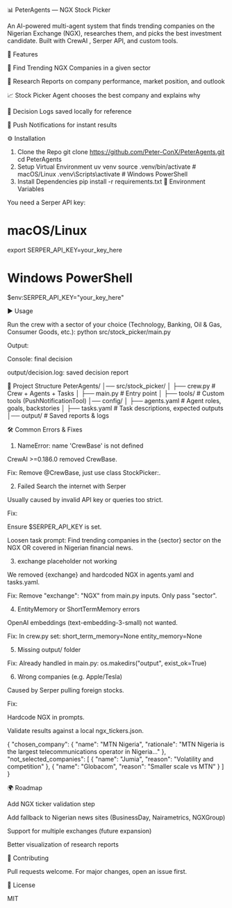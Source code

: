 📊 PeterAgents — NGX Stock Picker

An AI-powered multi-agent system that finds trending companies on the Nigerian Exchange (NGX), researches them, and picks the best investment candidate.
Built with CrewAI
, Serper API, and custom tools.

🚀 Features

🔎 Find Trending NGX Companies in a given sector

📑 Research Reports on company performance, market position, and outlook

📈 Stock Picker Agent chooses the best company and explains why

💾 Decision Logs saved locally for reference

📡 Push Notifications for instant results

⚙️ Installation
1. Clone the Repo
   git clone https://github.com/Peter-ConX/PeterAgents.git
   cd PeterAgents
2. Setup Virtual Environment
   uv venv
   source .venv/bin/activate   # macOS/Linux
   .venv\Scripts\activate      # Windows PowerShell
3. Install Dependencies
   pip install -r requirements.txt
 🔑 Environment Variables

You need a Serper API key:
 # macOS/Linux
 export SERPER_API_KEY=your_key_here

 # Windows PowerShell
$env:SERPER_API_KEY="your_key_here"

▶️ Usage

Run the crew with a sector of your choice (Technology, Banking, Oil & Gas, Consumer Goods, etc.):
 python src/stock_picker/main.py

Output:

Console: final decision

output/decision.log: saved decision report


📂 Project Structure
PeterAgents/
│── src/stock_picker/
│   ├── crew.py              # Crew + Agents + Tasks
│   ├── main.py              # Entry point
│   ├── tools/               # Custom tools (PushNotificationTool)
│── config/
│   ├── agents.yaml          # Agent roles, goals, backstories
│   ├── tasks.yaml           # Task descriptions, expected outputs
│── output/                  # Saved reports & logs


🛠 Common Errors & Fixes
1. NameError: name 'CrewBase' is not defined

CrewAI >=0.186.0 removed CrewBase.

Fix: Remove @CrewBase, just use class StockPicker:.

2. Failed Search the internet with Serper

Usually caused by invalid API key or queries too strict.

Fix:

Ensure $SERPER_API_KEY is set.

Loosen task prompt:
Find trending companies in the {sector} sector on the NGX OR covered in Nigerian financial news.

3. exchange placeholder not working

We removed {exchange} and hardcoded NGX in agents.yaml and tasks.yaml.

Fix: Remove "exchange": "NGX" from main.py inputs. Only pass "sector".

4. EntityMemory or ShortTermMemory errors

OpenAI embeddings (text-embedding-3-small) not wanted.

Fix: In crew.py set:
short_term_memory=None
entity_memory=None


5. Missing output/ folder

Fix: Already handled in main.py:
os.makedirs("output", exist_ok=True)

6. Wrong companies (e.g. Apple/Tesla)

Caused by Serper pulling foreign stocks.

Fix:

Hardcode NGX in prompts.

Validate results against a local ngx_tickers.json.

{
  "chosen_company": {
    "name": "MTN Nigeria",
    "rationale": "MTN Nigeria is the largest telecommunications operator in Nigeria..."
  },
  "not_selected_companies": [
    { "name": "Jumia", "reason": "Volatility and competition" },
    { "name": "Globacom", "reason": "Smaller scale vs MTN" }
  ]
}

🌍 Roadmap

 Add NGX ticker validation step

 Add fallback to Nigerian news sites (BusinessDay, Nairametrics, NGXGroup)

 Support for multiple exchanges (future expansion)

 Better visualization of research reports

🤝 Contributing

Pull requests welcome. For major changes, open an issue first.

📜 License

MIT
